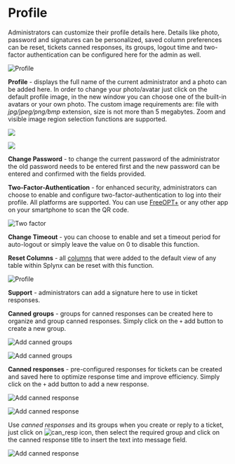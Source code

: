 Profile
=============

Administrators can customize their profile details here. Details like photo, password and signatures can be personalized, saved column preferences can be reset, tickets canned responses, its groups, logout time and two-factor authentication can be configured here for the admin as well.

![Profile](profile1.png)

**Profile** - displays the full name of the current administrator and a photo can be added here. In order to change your photo/avatar just click on the default profile image, in the new window you can choose one of the built-in avatars or your own photo. The custom image requirements are: file with *jpg/jpeg/png/bmp* extension, size is not more than 5 megabytes. Zoom and visible image region selection functions are supported.

![](img_v3.2_000001.png)

![](img_v3.2_000002.png)

**Change Password** - to change the current password of the administrator the old password needs to be entered first and the new password can be entered and confirmed with the fields provided.

**Two-Factor-Authentication** - for enhanced security, administrators can choose to enable and configure two-factor-authentication to log into their profile. All platforms are supported. You can use [FreeOPT+](https://github.com/helloworld1/FreeOTPPlus) or any other app on your smartphone to scan the QR code.

![Two factor](2factor.png)

**Change Timeout** - you can choose to enable and set a timeout period for auto-logout or simply leave the value on 0 to disable this function.

**Reset Columns** - all [columns](configuration/system/additional_fields/additional_fields.md) that were added to the default view of any table within Splynx can be reset with this function.

![Profile](profile2.png)

**Support** - administrators can add a signature here to use in ticket responses.

**Canned groups** - groups for canned responses can be created here to organize and group canned responses. Simply click on the `+` add button to create a new group.

![Add canned groups](add_canned_groups.png)

![Add canned groups](add_canned_groups2.png)

**Canned responses** - pre-configured responses for tickets can be created and saved here to optimize response time and improve efficiency. Simply click on the `+` add button to add a new response.

![Add canned response](add_canned_response.png)

![Add canned response](add_canned_response2.png)

Use *canned responses* and its groups when you create or reply to a ticket, just click on <icon class="image-icon">![can_resp](can_resp.png)</icon> icon, then select the required group and click on the canned response title to insert the text into message field.

![Add canned response](add_canned_response3.png)
